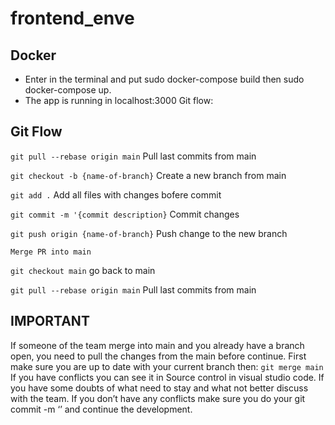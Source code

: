 # frontend_enve
## Docker
- Enter in the terminal and put sudo docker-compose build then sudo docker-compose up.
- The app is running in localhost:3000
Git flow:
## Git Flow

`git pull --rebase origin main`
Pull last commits from main

`git checkout -b {name-of-branch}`
Create a new branch from main

`git add .`
Add all files with changes bofere commit

`git commit -m '{commit description}`
Commit changes

`git push origin {name-of-branch}`
Push change to the new branch

`Merge PR into main`

`git checkout main`
go back to main

`git pull --rebase origin main`
Pull last commits from main

## IMPORTANT
If someone of the team merge into main and you already have a branch open, you need to pull the changes from the main before continue.
First make sure you are up to date with your current branch then:
`git merge main`
If you have conflicts you can see it in Source control in visual studio code. If you have some doubts of what need to stay and what not 
better discuss with the team.
If you don’t have any conflicts make sure you do your git commit -m ‘<comment>’ and continue the development.
